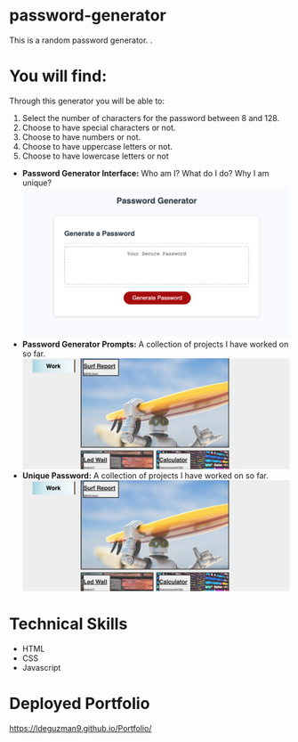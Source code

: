 # password-generator

This is a random password generator. .

# You will find:

Through this generator you will be able to:

1. Select the number of characters for the password between 8 and 128.
2. Choose to have special characters or not.
3. Choose to have numbers or not.
4. Choose to have uppercase letters or not.
5. Choose to have lowercase letters or not

- **Password Generator Interface:** Who am I? What do I do? Why I am unique?
  ![Generator](https://github.com/Ldeguzman9/password-generator/blob/main/assets/images/PW%20Generator.png?raw=true)
- **Password Generator Prompts:** A collection of projects I have worked on so far.
  ![work](https://github.com/Ldeguzman9/Portfolio/blob/main/assets/images/projects%20.png?raw=true)
- **Unique Password:** A collection of projects I have worked on so far.
  ![work](https://github.com/Ldeguzman9/Portfolio/blob/main/assets/images/projects%20.png?raw=true)

# Technical Skills

- HTML
- CSS
- Javascript

# Deployed Portfolio

https://ldeguzman9.github.io/Portfolio/
